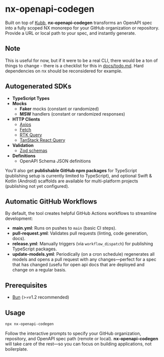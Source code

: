 # nx-openapi-codegen

Built on top of [Kubb](https://www.kubb.dev), **nx-openapi-codegen** transforms an OpenAPI spec into a fully scoped NX monorepo for your GitHub organization or repository. Provide a URL or local path to your spec, and instantly generate.

## Note

This is useful for now, but if it were to be a real CLI, there would be a ton of things to change - there is a checklist for this in [docs/todo.md](docs/todo.md). Hard dependencies on nx should be reconsidered for example.

## Autogenerated SDKs

- **TypeScript Types**
- **Mocks**
  - **Faker** mocks (constant or randomized)
  - **MSW** handlers (constant or randomized responses)
- **HTTP Clients**
  - [Axios](https://axios-http.com/docs/intro)
  - [Fetch](https://developer.mozilla.org/en-US/docs/Web/API/Fetch_API)
  - [RTK Query](https://redux-toolkit.js.org/rtk-query/overview)
  - [TanStack React Query](https://tanstack.com/query/latest/docs/framework/react/overview)
- **Validation**
  - [Zod schemas](https://zod.dev/)
- **Definitions**
  - OpenAPI Schema JSON definitions

You’ll also get **publishable GitHub npm packages** for TypeScript (publishing setup is currently limited to TypeScript), and optional Swift & Kotlin (Android) scaffolds are available for multi-platform projects (publishing not yet configured).

## Automatic GitHub Workflows

By default, the tool creates helpful GitHub Actions workflows to streamline development:

- **main.yml**:
  Runs on pushes to `main` (basic CI steps).
- **pull-request.yml**:
  Validates pull requests (linting, code generation, docs).
- **release.yml**:
  Manually triggers (via `workflow_dispatch`) for publishing TypeScript packages.
- **update-models.yml**:
  Periodically (on a cron schedule) regenerates all models and opens a pull request with any changes—perfect for a spec that has changed (usefu for open api docs that are deployed and change on a regular basis.

## Prerequisites

- [Bun](https://bun.sh/) (>=v1.2 recommended)

## Usage

```bash
npx nx-openapi-codegen
```

Follow the interactive prompts to specify your GitHub organization, repository, and OpenAPI spec path (remote or local). **nx-openapi-codegen** will take care of the rest—so you can focus on building applications, not boilerplate.
